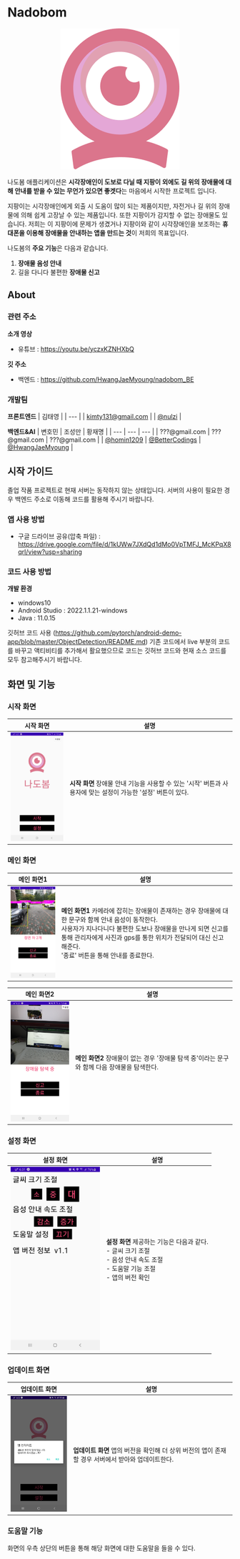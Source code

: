 # Nadobom

<div align="center">
  <img src="./images/Icon.png"/>
</div>

나도봄 애플리케이션은 **시각장애인이 도보로 다닐 때 지팡이 외에도 길 위의 장애물에 대해 안내를 받을 수 있는 무언가 있으면 좋겟다**는 마음에서 시작한 프로젝트 입니다.

지팡이는 시각장애인에게 외출 시 도움이 많이 되는 제품이지만, 자전거나 길 위의 장애물에 의해 쉽게 고장날 수 있는 제품입니다. 또한 지팡이가 감지할 수 없는 장애물도 있습니다. 저희는 이 지팡이에 문제가 생겼거나 지팡이와 같이 시각장애인을 보조하는 **휴대폰을 이용해 장애물을 안내하는 앱을 만드는 것**이 저희의 목표입니다.

나도봄의 **주요 기능**은 다음과 같습니다.

1. **장애물 음성 안내**
2. 길을 다니다 불편한 **장애물 신고**

## About

### 관련 주소

**소개 영상**
- 유튜브 : https://youtu.be/yczxKZNHXbQ

**깃 주소**
- 백엔드 : https://github.com/HwangJaeMyoung/nadobom_BE

### 개발팀

**프론트엔드**
| 김태영 |
| --- |
| kimty131@gmail.com |
| [@nulzi](https://github.com/nulzi) |

**백엔드&AI**
| 변호민 | 조성만 | 황재명 |
| --- | --- | --- |
| ???@gmail.com | ???@gmail.com | ???@gmail.com |
| [@homin1209](https://github.com/homin1209) | [@BetterCodings](https://github.com/BetterCodins) | [@HwangJaeMyoung](https://github.com/HwangJaeMyoung) |

## 시작 가이드

졸업 작품 프로젝트로 현재 서버는 동작하지 않는 상태입니다. 서버의 사용이 필요한 경우 백엔드 주소로 이동해 코드를 활용해 주시기 바랍니다.

### 앱 사용 방법
- 구글 드라이브 공유(압축 파일) : https://drive.google.com/file/d/1kUWw7JXdQd1dMo0VpTMFJ_McKPqX8qrl/view?usp=sharing

### 코드 사용 방법

**개발 환경**
- windows10
- Android Studio : 2022.1.1.21-windows
- Java : 11.0.15

깃허브 코드 사용 (https://github.com/pytorch/android-demo-app/blob/master/ObjectDetection/README.md)
기존 코드에서 live 부분의 코드를 바꾸고 액티비티를 추가해서 활요했으므로 코드는 깃허브 코드와 현재 소스 코드를 모두 참고해주시기 바랍니다.

## 화면 및 기능

### 시작 화면

| 시작 화면 | 설명 |
| --- | --- |
| <img src="./images/start.jpg" width="200"> | **시작 화면** 장애물 안내 기능을 사용할 수 있는 '시작' 버튼과 사용자에 맞는 설정이 가능한 '설정' 버튼이 있다. |

### 메인 화면

| 메인 화면1 | 설명 |
| --- | --- |
| <img src="./images/main.jpg" width="200"> | **메인 화면1** 카메라에 잡히는 장애물이 존재하는 경우 장애물에 대한 문구와 함께 안내 음성이 동작한다.<br>  사용자가 지나다니다 불편한 도보나 장애물을 만나게 되면 신고를 통해 관리자에게 사진과 gps를 통한 위치가 전달되어 대신 신고해준다.<br> '종료' 버튼을 통해 안내를 종료한다.|

| 메인 화면2 | 설명 |
| --- | --- |
| <img src="./images/main2.jpg" width="200"> | **메인 화면2** 장애물이 없는 경우 '장애물 탐색 중'이라는 문구와 함께 다음 장애물을 탐색한다. |

### 설정 화면

| 설정 화면 | 설명 |
| --- | --- |
| <img src="./images/setting.jpg" width="200"> | **설정 화면** 제공하는 기능은 다음과 같다.<br>- 글씨 크기 조절<br>- 음성 안내 속도 조절<br>- 도움말 기능 조절<br>- 앱의 버전 확인 |

### 업데이트 화면

| 업데이트 화면 | 설명 |
| --- | --- |
| <img src="./images/update.jpg" width="200"> | **업데이트 화면** 앱의 버전을 확인해 더 상위 버전의 앱이 존재할 경우 서버에서 받아와 업데이트한다. |

### 도움말 기능

화면의 우측 상단의 버튼을 통해 해당 화면에 대한 도움말을 들을 수 있다.
